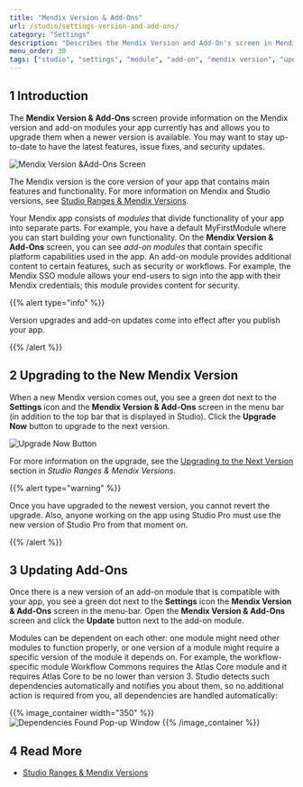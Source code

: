 ```yaml
---
title: "Mendix Version & Add-Ons"
url: /studio/settings-version-and-add-ons/
category: "Settings"
description: "Describes the Mendix Version and Add-On's screen in Mendix Studio."
menu_order: 30
tags: ["studio", "settings", "module", "add-on", "mendix version", "update", "modules"]
---
```


## 1 Introduction

The **Mendix Version & Add-Ons** screen provide information on the Mendix version and add-on modules your app currently has and allows you to upgrade them when a newer version is available. You may want to stay up-to-date to have the latest features, issue fixes, and security updates. 

![Mendix Version &Add-Ons Screen](/attachments/studio/settings/settings-version-and-add-ons/version-and-add-ons-screen.png)

The Mendix version is the core version of your app that contains main features and functionality. For more information on Mendix and Studio versions, see [Studio Ranges & Mendix Versions](/studio/general-versions/).

Your Mendix app consists of *modules* that divide functionality of your app into separate parts. For example, you have a default MyFirstModule where you can start building your own functionality. On the **Mendix Version & Add-Ons** screen, you can see *add-on modules* that contain specific platform capabilities used in the app. An add-on module provides additional content to certain features, such as security or workflows. For example, the Mendix SSO module allows your end-users to sign into the app with their Mendix credentials; this module provides content for security. 

{{% alert type="info" %}} 

Version upgrades and add-on updates come into effect after you publish your app.

{{% /alert %}} 

## 2 Upgrading to the New Mendix Version 

When a new Mendix version comes out, you see a green dot next to the **Settings** icon and the **Mendix Version & Add-Ons** screen in the menu bar (in addition to the top bar that is displayed in Studio). Click the **Upgrade Now** button to upgrade to the next version.

![Upgrade Now Button](/attachments/studio/settings/settings-version-and-add-ons/upgrade-now-button.png)

For more information on the upgrade, see the [Upgrading to the Next Version](/studio/general-versions/#upgrade) section in *Studio Ranges & Mendix Versions*.

{{% alert type="warning" %}} 

Once you have upgraded to the newest version, you cannot revert the upgrade. Also, anyone working on the app using Studio Pro must use the new version of Studio Pro from that moment on.

{{% /alert %}}    

## 3 Updating Add-Ons

Once there is a new version of an add-on module that is compatible with your app, you see a green dot next to the **Settings** icon the **Mendix Version & Add-Ons** screen in the menu-bar. Open the **Mendix Version & Add-Ons** screen and click the **Update** button next to the add-on module. 

Modules can be dependent on each other: one module might need other modules to function properly, or one version of a module might require a specific version of the module it depends on. For example, the workflow-specific module Workflow Commons requires the Atlas Core module and it requires Atlas Core to be no lower than version 3. Studio detects such dependencies automatically and notifies you about them, so no additional action is required from you, all dependencies are handled automatically:

{{% image_container width="350" %}}
![Dependencies Found Pop-up Window](/attachments/studio/settings/settings-version-and-add-ons/dependencies-found.png)
{{% /image_container %}}

## 4 Read More

* [Studio Ranges & Mendix Versions](/studio/general-versions/)
